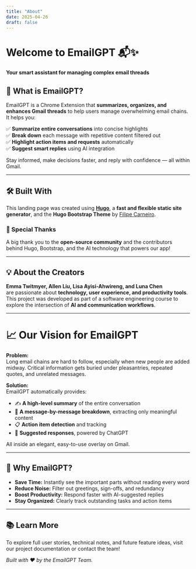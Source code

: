 ```yaml
---
title: "About"
date: 2025-04-26
draft: false
---
```


# Welcome to EmailGPT 📬✨  
**Your smart assistant for managing complex email threads**

## 🚀 What is EmailGPT?  
EmailGPT is a Chrome Extension that **summarizes, organizes, and enhances Gmail threads** to help users manage overwhelming email chains. It helps you:

✅ **Summarize entire conversations** into concise highlights  
✅ **Break down** each message with repetitive content filtered out  
✅ **Highlight action items and requests** automatically  
✅ **Suggest smart replies** using AI integration  

Stay informed, make decisions faster, and reply with confidence — all within Gmail.

---

## 🛠️ Built With  
This landing page was created using **[Hugo](https://gohugo.io/)**, a **fast and flexible static site generator**, and the **Hugo Bootstrap Theme** by [Filipe Carneiro](https://github.com/filipecarneiro/hugo-bootstrap-theme).

### 🌟 Special Thanks  
A big thank you to the **open-source community** and the contributors behind Hugo, Bootstrap, and the AI technology that powers our app!

---

## 💡 About the Creators  
**Emma Twitmyer, Allen Liu, Lisa Ayisi-Ahwireng, and Luna Chen**  
are passionate about **technology, user experience, and productivity tools**.  
This project was developed as part of a software engineering course to explore the intersection of **AI and communication workflows**.

---

# 📈 Our Vision for EmailGPT

**Problem:**  
Long email chains are hard to follow, especially when new people are added midway. Critical information gets buried under pleasantries, repeated quotes, and unrelated messages.

**Solution:**  
EmailGPT automatically provides:

- ✍️ **A high-level summary** of the entire conversation  
- 🧩 **A message-by-message breakdown**, extracting only meaningful content  
- 📋 **Action item detection** and tracking  
- 🤖 **Suggested responses**, powered by ChatGPT

All inside an elegant, easy-to-use overlay on Gmail.

---

## 🎯 Why EmailGPT?  

- **Save Time:** Instantly see the important parts without reading every word  
- **Reduce Noise:** Filter out greetings, sign-offs, and redundancy  
- **Boost Productivity:** Respond faster with AI-suggested replies  
- **Stay Organized:** Clearly track outstanding tasks and action items  

---

## 📚 Learn More

To explore full user stories, technical notes, and future feature ideas, visit our project documentation or contact the team!

*Built with ❤️ by the EmailGPT Team.*  
